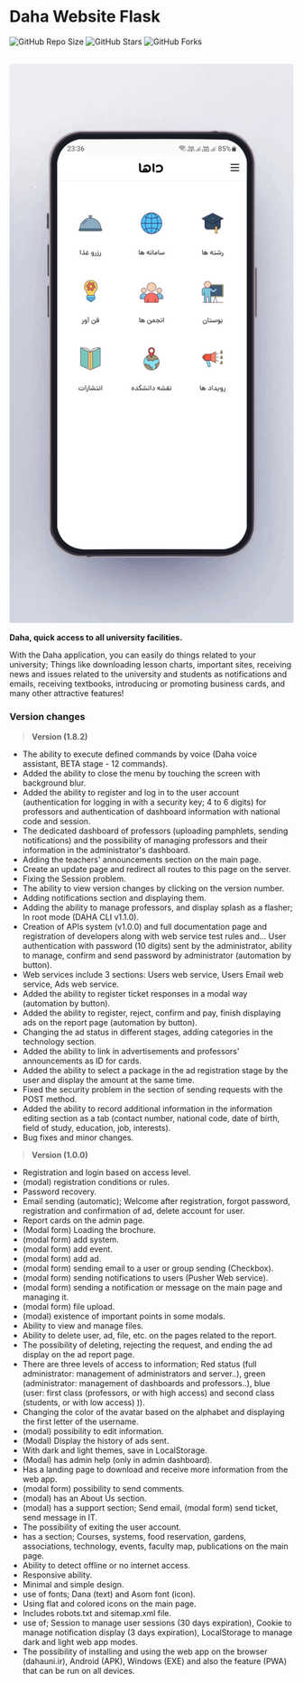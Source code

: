 
# Daha Website Flask

![GitHub Repo Size](https://img.shields.io/github/repo-size/Mhadi-1382/daha-website-flask
)
![GitHub Stars](https://img.shields.io/github/stars/Mhadi-1382/daha-website-flask
)
![GitHub Forks](https://img.shields.io/github/forks/Mhadi-1382/daha-website-flask
)

<br>

<img src="https://github.com/Mhadi-1382/daha-website-flask/blob/master/static/media/imgs/screenshots/shot-1.jpg" alt="">

**Daha, quick access to all university facilities.**

With the Daha application, you can easily do things related to your university;
Things like downloading lesson charts, important sites, receiving news and issues related to the university and students as notifications and emails, receiving textbooks, introducing or promoting business cards, and many other attractive features!

### Version changes
> **Version (1.8.2)**
- The ability to execute defined commands by voice (Daha voice assistant, BETA stage - 12 commands).
- Added the ability to close the menu by touching the screen with background blur.
- Added the ability to register and log in to the user account (authentication for logging in with a security key; 4 to 6 digits) for professors and authentication of dashboard information with national code and session.
- The dedicated dashboard of professors (uploading pamphlets, sending notifications) and the possibility of managing professors and their information in the administrator's dashboard.
- Adding the teachers' announcements section on the main page.
- Create an update page and redirect all routes to this page on the server.
- Fixing the Session problem.
- The ability to view version changes by clicking on the version number.
- Adding notifications section and displaying them.
- Adding the ability to manage professors, and display splash as a flasher; In root mode (DAHA CLI v1.1.0).
- Creation of APIs system (v1.0.0) and full documentation page and registration of developers along with web service test rules and... User authentication with password (10 digits) sent by the administrator, ability to manage, confirm and send password by administrator (automation by button).
- Web services include 3 sections: Users web service, Users Email web service, Ads web service.
- Added the ability to register ticket responses in a modal way (automation by button).
- Added the ability to register, reject, confirm and pay, finish displaying ads on the report page (automation by button).
- Changing the ad status in different stages, adding categories in the technology section.
- Added the ability to link in advertisements and professors' announcements as ID for cards.
- Added the ability to select a package in the ad registration stage by the user and display the amount at the same time.
- Fixed the security problem in the section of sending requests with the POST method.
- Added the ability to record additional information in the information editing section as a tab (contact number, national code, date of birth, field of study, education, job, interests).
- Bug fixes and minor changes.

 > **Version (1.0.0)**
- Registration and login based on access level.
- (modal) registration conditions or rules.
- Password recovery.
- Email sending (automatic); Welcome after registration, forgot password, registration and confirmation of ad, delete account for user.
- Report cards on the admin page.
- (Modal form) Loading the brochure.
- (modal form) add system.
- (modal form) add event.
- (modal form) add ad.
- (modal form) sending email to a user or group sending (Checkbox).
- (modal form) sending notifications to users (Pusher Web service).
- (modal form) sending a notification or message on the main page and managing it.
- (modal form) file upload.
- (modal) existence of important points in some modals.
- Ability to view and manage files.
- Ability to delete user, ad, file, etc. on the pages related to the report.
- The possibility of deleting, rejecting the request, and ending the ad display on the ad report page.
- There are three levels of access to information; Red status (full administrator: management of administrators and server..), green (administrator: management of dashboards and professors..), blue (user: first class (professors, or with high access) and second class (students, or with low access) )).
- Changing the color of the avatar based on the alphabet and displaying the first letter of the username.
- (modal) possibility to edit information.
- (Modal) Display the history of ads sent.
- With dark and light themes, save in LocalStorage.
- (Modal) has admin help (only in admin dashboard).
- Has a landing page to download and receive more information from the web app.
- (modal form) possibility to send comments.
- (modal) has an About Us section.
- (modal) has a support section; Send email, (modal form) send ticket, send message in IT.
- The possibility of exiting the user account.
- has a section; Courses, systems, food reservation, gardens, associations, technology, events, faculty map, publications on the main page.
- Ability to detect offline or no internet access.
- Responsive ability.
- Minimal and simple design.
- use of fonts; Dana (text) and Asom font (icon).
- Using flat and colored icons on the main page.
- Includes robots.txt and sitemap.xml file.
- use of; Session to manage user sessions (30 days expiration), Cookie to manage notification display (3 days expiration), LocalStorage to manage dark and light web app modes.
- The possibility of installing and using the web app on the browser (dahauni.ir), Android (APK), Windows (EXE) and also the feature (PWA) that can be run on all devices. 
